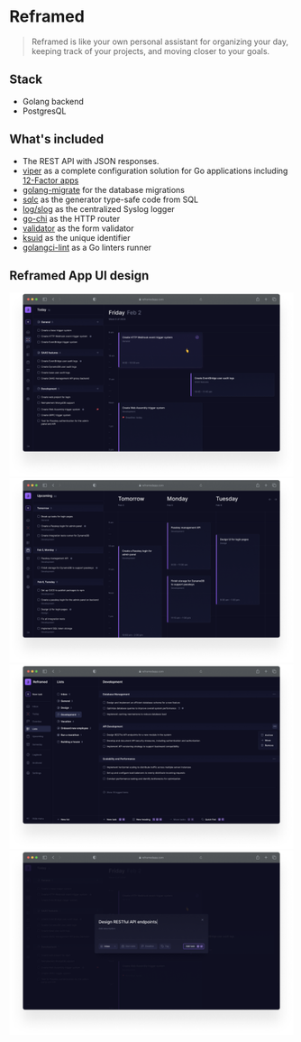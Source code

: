 # Reframed

> Reframed is like your own personal assistant for organizing your day, keeping track of your projects, and moving closer to your goals.

## Stack
- Golang backend
- PostgresQL

## What's included
- The REST API with JSON responses.
- [viper](https://github.com/spf13/viper) as a complete configuration solution for Go applications including [12-Factor apps](https://12factor.net/#the_twelve_factors)
- [golang-migrate](https://github.com/golang-migrate/migrate) for the database migrations
- [sqlc](https://github.com/sqlc-dev/sqlc) as the generator type-safe code from SQL
- [log/slog](https://pkg.go.dev/log/slog) as the centralized Syslog logger
- [go-chi](https://github.com/go-chi/chi) as the HTTP router
- [validator](https://github.com/go-playground/validator) as the form validator
- [ksuid](https://github.com/segmentio/ksuid) as the unique identifier
- [golangci-lint](https://github.com/golangci/golangci-lint) as a Go linters runner

## Reframed App UI design

![alt text](https://github.com/rshelekhov/reframed/blob/main/internal/lib/img/browser-1.png)
![alt text](https://github.com/rshelekhov/reframed/blob/main/internal/lib/img/browser-2.png)
![alt text](https://github.com/rshelekhov/reframed/blob/main/internal/lib/img/browser-3.png)
![alt text](https://github.com/rshelekhov/reframed/blob/main/internal/lib/img/browser-4.png)